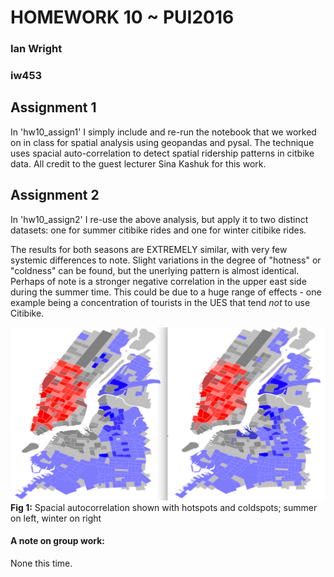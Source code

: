 # HOMEWORK 10 ~ PUI2016
### Ian Wright
### iw453


## Assignment 1
In 'hw10_assign1' I simply include and re-run the notebook that we worked on in class for spatial analysis using geopandas and pysal. The technique uses spacial auto-correlation to detect spatial ridership patterns in citbike data. All credit to the guest lecturer Sina Kashuk for this work.


## Assignment 2
In 'hw10_assign2' I re-use the above analysis, but apply it to two distinct datasets: one for summer citibike rides and one for winter citibike rides.

The results for both seasons are EXTREMELY similar, with very few systemic differences to note. Slight variations in the degree of "hotness" or "coldness" can be found, but the unerlying pattern is almost identical. Perhaps of note is a stronger negative correlation in the upper east side during the summer time. This could be due to a huge range of effects - one example being a concentration of tourists in the UES that tend *not* to use Citibike.

![alt text](summer_winter.jpg "wintersummer")
**Fig 1:** Spacial autocorrelation shown with hotspots and coldspots; summer on left, winter on right


#### A note on group work:
None this time.
